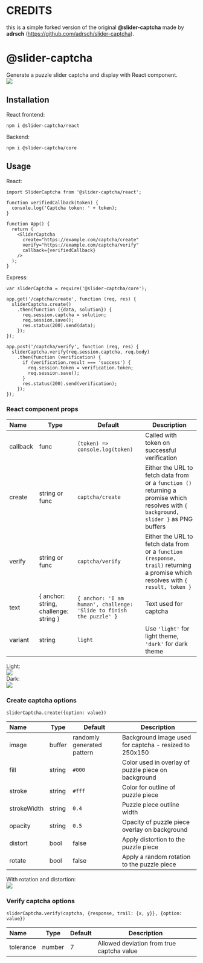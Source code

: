 
# CREDITS
this is a simple forked version of the original **@slider-captcha** made by **adrsch** (https://github.com/adrsch/slider-captcha).


# @slider-captcha
Generate a puzzle slider captcha and display with React component.\
![](https://raw.githubusercontent.com/adrsch/slider-captcha/master/demo.gif)
## Installation
React frontend:
```
npm i @slider-captcha/react
```
Backend:
```
npm i @slider-captcha/core
```
## Usage
React:
```
import SliderCaptcha from '@slider-captcha/react';

function verifiedCallback(token) {
  console.log('Captcha token: ' + token);
}

function App() {
  return (
    <SliderCaptcha
      create="https://example.com/captcha/create"
      verify="https://example.com/captcha/verify"
      callback={verifiedCallback}
    />
  );
}
```
Express:
```
var sliderCaptcha = require('@slider-captcha/core');

app.get('/captcha/create', function (req, res) {
  sliderCaptcha.create()
    .then(function ({data, solution}) {
      req.session.captcha = solution;
      req.session.save();
      res.status(200).send(data);
    });
});

app.post('/captcha/verify', function (req, res) {
  sliderCaptcha.verify(req.session.captcha, req.body)
    .then(function (verification) {
      if (verification.result === 'success') {
        req.session.token = verification.token;
        req.session.save();
      }
      res.status(200).send(verification);
    });
});
```
### React component props

| Name | Type | Default | Description |
|:---- | ---- | ---- | ------ |
| callback | func | `(token) => console.log(token)` | Called with token on successful verification |
| create | string or func | `captcha/create` | Either the URL to fetch data from or a `function ()` returning a promise which resolves with `{ background, slider }` as PNG buffers |
| verify | string or func | `captcha/verify` | Either the URL to fetch data from or a `function (response, trail)` returning a promise which resolves with `{ result, token }` |
| text | { anchor: string, challenge: string } | `{ anchor: 'I am human', challenge: 'Slide to finish the puzzle' }` | Text used for captcha |
| variant | string | `light` | Use `'light'` for light theme, `'dark'` for dark theme |

Light:\
![](https://raw.githubusercontent.com/adrsch/slider-captcha/master/light.png)\
Dark:\
![](https://raw.githubusercontent.com/adrsch/slider-captcha/master/dark.png)

### Create captcha options
`sliderCaptcha.create({option: value})`

| Name | Type | Default | Description |
|:---- | ---- | ---- | ------ |
| image | buffer | randomly generated pattern | Background image used for captcha - resized to 250x150 |
| fill | string | `#000` | Color used in overlay of puzzle piece on background |
| stroke | string | `#fff` | Color for outline of puzzle piece |
| strokeWidth | string | `0.4` | Puzzle piece outline width |
| opacity | string | `0.5` | Opacity of puzzle piece overlay on background |
| distort | bool | false | Apply distortion to the puzzle piece |
| rotate | bool | false | Apply a random rotation to the puzzle piece |

With rotation and distortion: \
![](https://raw.githubusercontent.com/adrsch/slider-captcha/master/distortrotate.png)

### Verify captcha options
`sliderCaptcha.verify(captcha, {response, trail: {x, y}}, {option: value})`


| Name | Type | Default | Description |
|:---- | ---- | ---- | ------ |
| tolerance | number | 7 | Allowed deviation from true captcha value |
